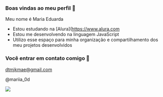 ### Boas vindas ao meu perfil 💜

Meu nome é Maria Eduarda

- Estou estudando na [Alura](https://www.alura.com
- Estou me desenvolvendo na linguagem JavaScript
- Utilizo esse espaço para minha organização e compartilhamento dos meu projetos desenvolvidos

### Você entrar em contato comigo 📧

dtmjkmae@gmail.com

@mariia_0d

![](https://media1.tenor.com/m/UuxfrhK2g70AAAAC/yay-inside-out.gif)


